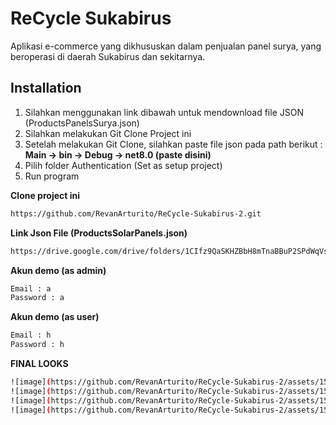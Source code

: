 # ReCycle Sukabirus
Aplikasi e-commerce yang dikhususkan dalam penjualan panel surya, yang beroperasi di daerah Sukabirus dan sekitarnya.


## Installation
1. Silahkan menggunakan link dibawah untuk mendownload file JSON (ProductsPanelsSurya.json)
2. Silahkan melakukan Git Clone Project ini
3. Setelah melakukan Git Clone, silahkan paste file json pada path berikut :
   **Main -> bin -> Debug -> net8.0 (paste disini)**
4. Pilih folder Authentication (Set as setup project)
5. Run program

   

**Clone project ini**

```bash
https://github.com/RevanArturito/ReCycle-Sukabirus-2.git
```

**Link Json File (ProductsSolarPanels.json)**

```bash
https://drive.google.com/drive/folders/1CIfz9QaSKHZBbH8mTnaBBuP2SPdWqVsw?usp=sharing
```

**Akun demo (as admin)**

```bash
Email : a
Password : a
```

**Akun demo (as user)**

```bash
Email : h
Password : h
```

**FINAL LOOKS**

```bash
![image](https://github.com/RevanArturito/ReCycle-Sukabirus-2/assets/152382596/904ce37e-500d-4e03-9bcf-bea2f42d8180)
![image](https://github.com/RevanArturito/ReCycle-Sukabirus-2/assets/152382596/abb9e124-66f6-4999-8330-9bacb3cd7f13)
![image](https://github.com/RevanArturito/ReCycle-Sukabirus-2/assets/152382596/a54bb8f9-70c8-4871-9db8-015d2a9404ab)
![image](https://github.com/RevanArturito/ReCycle-Sukabirus-2/assets/152382596/5cf45854-c2f4-4a84-a7da-0bda28f2fe3d)

```


